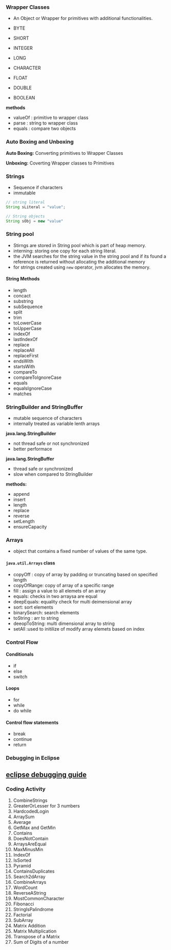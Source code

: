 ### Wrapper Classes

- An Object or Wrapper for primitives with additional functionalities.

- BYTE
- SHORT
- INTEGER
- LONG
- CHARACTER
- FLOAT
- DOUBLE
- BOOLEAN

**methods**

- valueOf : primitive to wrapper class
- parse : string to wrapper class
- equals : compare two objects

### Auto Boxing and Unboxing

**Auto Boxing:** Converting primitives to Wrapper Classes

**Unboxing:** Coverting Wrapper classes to Primitives

### Strings

- Sequence if characters
- immutable

```java
// string literal
String sLiteral = "value";

// String objects
String sObj = new "value"

```
### String pool

- Stirngs are stored in String pool which is part of heap memory.
- interning: storing one copy for each string literal.
- the JVM searches for the string value in the string pool and if its found a reference is returned without allocating the additional memory
- for strings created using `new` operator, jvm allocates the memory.

#### String Methods

- length
- concact
- substring
- subSequence
- split
- trim
- toLowerCase
- toUpperCase
- indexOf
- lastIndexOf
- replace
- replaceAll
- replaceFirst
- endsWith
- startsWith
- compareTo
- compareToIgnoreCase
- equals
- equalsIgnoreCase
- matches


### StringBuilder and StringBuffer

- mutable sequence of characters
- internally treated as variable lenth arrays


**java.lang.StringBuilder**
- not thread safe or not synchronized
- better performace


**java.lang.StringBuffer** 
- thread safe or synchronized
- slow when compared to StringBuilder

**methods:**

- append
- insert
- length
- replace
- reverse
- setLength
- ensureCapacity


### Arrays

- object that contains a fixed number of values of the same type.

#### `java.util.Arrays` class

- copyOff : copy of array by padding or truncating based on specified length
- copyOfRange: copy of array of a specific range
- fill : assign a value to all elemets of an array
- equals: checks in two arraysa are equal
- deepEquals: equality check for multi deimensional array
- sort: sort elements
- binarySearch: search elements
- toString : arr to string
- deeopToString: multi dimensional array to string
- setAll :used to initilize of modify array elemets based on index

### Control Flow

#### Conditionals

- if
- else
- switch

#### Loops

- for 
- while
- do while


#### Control flow statements  

- break
- continue
- return

### Debugging in Eclipse

[eclipse debugging guide](https://www.eclipse.org/community/eclipse_newsletter/2017/june/article1.php)
----

### Coding Activity

1. CombineStrings
2. GreaterOrLesser for 3 numbers
3. HardcodedLogin
4. ArraySum
5. Average
6. GetMax and GetMin
7. Contains
8. DoesNotContain
9. ArraysAreEqual
10. MaxMinusMin
11. IndexOf
12. IsSorted
13. Pyramid
14. ContainsDuplicates
15. Search2dArray
16. CombineArrays
17. WordCount
18. ReverseAString
19. MostCommonCharacter
20. Fibonacci
21. StringIsPalindrome
22. Factorial
23. SubArray
24. Matrix Addition
25. Matrix Multiplication
26. Transpose of a Matrix
27. Sum of Digits of a number
